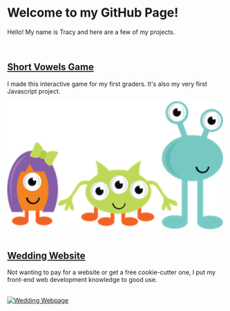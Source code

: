 # Welcome to my GitHub Page!

Hello! My name is Tracy and here are a few of my projects. 

<br>

## [Short Vowels Game](https://rawcdn.githack.com/tracy-chow/Short-Vowels-Game/98e8abf3f4748efade5a99e42ac3592db08541f8/Final-Project-R_Controlled-Vowels-Game-master/index.html)

I made this interactive game for my first graders. It's also my very first Javascript project. 


<a href="https://rawcdn.githack.com/tracy-chow/Short-Vowels-Game/98e8abf3f4748efade5a99e42ac3592db08541f8/Final-Project-R_Controlled-Vowels-Game-master/index.html">
         <img alt="Go to Game" src="https://raw.githubusercontent.com/tracy-chow/Short-Vowels-Game/main/Final-Project-R_Controlled-Vowels-Game-master/images/monsters2.png"
         width="500"/>

<br>
<br>
         
## [Wedding Website](https://github.com/tracy-chow/weddingWebpage/blob/main/tchow99.github.io-master/index.html)

Not wanting to pay for a website or get a free cookie-cutter one, I put my front-end web development knowledge to good use.  
         <br>


 <a href="https://rawcdn.githack.com/tracy-chow/weddingWebpage/8732d404c11ed1abb726e1f8f1273cb6aaecf3ac/tchow99.github.io-master/index.html">
         <img alt="Wedding Webpage" src="https://raw.githubusercontent.com/tracy-chow/weddingWebpage/main/tchow99.github.io-master/images/156TracyDerek%5B1%5D.jpg"
         width="500"/>
